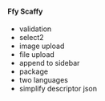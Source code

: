#### Ffy Scaffy 

- validation
- select2 
- image upload
- file upload
- append to sidebar
- package
- two languages
- simplify descriptor json